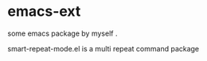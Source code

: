 emacs-ext
=========

some emacs package by myself .

smart-repeat-mode.el  is a multi repeat command package



